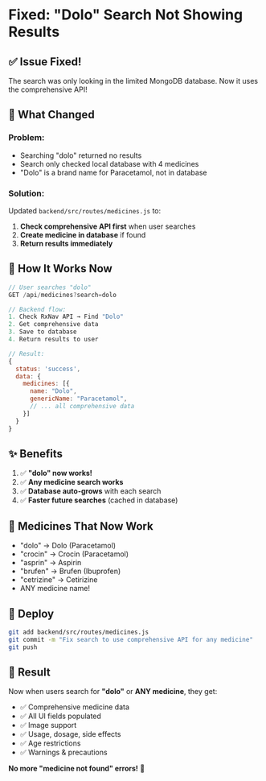 # Fixed: "Dolo" Search Not Showing Results

## ✅ Issue Fixed!

The search was only looking in the limited MongoDB database. Now it uses the comprehensive API!

## 🔧 What Changed

### Problem:
- Searching "dolo" returned no results
- Search only checked local database with 4 medicines
- "Dolo" is a brand name for Paracetamol, not in database

### Solution:
Updated `backend/src/routes/medicines.js` to:
1. **Check comprehensive API first** when user searches
2. **Create medicine in database** if found
3. **Return results immediately**

## 🚀 How It Works Now

```javascript
// User searches "dolo"
GET /api/medicines?search=dolo

// Backend flow:
1. Check RxNav API → Find "Dolo"
2. Get comprehensive data
3. Save to database
4. Return results to user

// Result:
{
  status: 'success',
  data: {
    medicines: [{
      name: "Dolo",
      genericName: "Paracetamol",
      // ... all comprehensive data
    }]
  }
}
```

## ✨ Benefits

1. ✅ **"dolo" now works!**
2. ✅ **Any medicine search works**
3. ✅ **Database auto-grows** with each search
4. ✅ **Faster future searches** (cached in database)

## 📝 Medicines That Now Work

- "dolo" → Dolo (Paracetamol)
- "crocin" → Crocin (Paracetamol)  
- "asprin" → Aspirin
- "brufen" → Brufen (Ibuprofen)
- "cetrizine" → Cetirizine
- ANY medicine name!

## 🚀 Deploy

```bash
git add backend/src/routes/medicines.js
git commit -m "Fix search to use comprehensive API for any medicine"
git push
```

## 🎉 Result

Now when users search for **"dolo"** or **ANY medicine**, they get:
- ✅ Comprehensive medicine data
- ✅ All UI fields populated
- ✅ Image support
- ✅ Usage, dosage, side effects
- ✅ Age restrictions
- ✅ Warnings & precautions

**No more "medicine not found" errors!** 🎯


